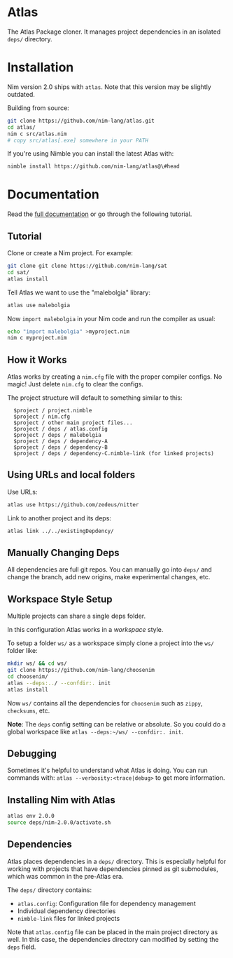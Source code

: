 # Atlas

The Atlas Package cloner. It manages project dependencies in an isolated `deps/` directory.

# Installation

Nim version 2.0 ships with `atlas`. Note that this version may be slightly outdated.

Building from source:

```sh
git clone https://github.com/nim-lang/atlas.git
cd atlas/
nim c src/atlas.nim
# copy src/atlas[.exe] somewhere in your PATH
```

If you're using Nimble you can install the latest Atlas with:

```sh
nimble install https://github.com/nim-lang/atlas@\#head
```

# Documentation

Read the [full documentation](./doc/atlas.md) or go through the following tutorial.

## Tutorial

Clone or create a Nim project. For example:

```sh
git clone git clone https://github.com/nim-lang/sat
cd sat/
atlas install
```

Tell Atlas we want to use the "malebolgia" library:

```sh
atlas use malebolgia
```

Now `import malebolgia` in your Nim code and run the compiler as usual:

```sh
echo "import malebolgia" >myproject.nim
nim c myproject.nim
```

## How it Works

Atlas works by creating a `nim.cfg` file with the proper compiler configs. No magic! Just delete `nim.cfg` to clear the configs.

The project structure will default to something similar to this:

```
  $project / project.nimble
  $project / nim.cfg
  $project / other main project files...
  $project / deps / atlas.config
  $project / deps / malebolgia
  $project / deps / dependency-A
  $project / deps / dependency-B
  $project / deps / dependency-C.nimble-link (for linked projects)
```

## Using URLs and local folders

Use URLs:
```sh
atlas use https://github.com/zedeus/nitter
```

Link to another project and its deps:
```sh
atlas link ../../existingDepdency/
```

## Manually Changing Deps

All dependencies are full git repos. You can manually go into `deps/` and change the branch, add new origins, make experimental changes, etc.

## Workspace Style Setup

Multiple projects can share a single deps folder.

In this configuration Atlas works in a *workspace* style.

To setup a folder `ws/` as a workspace simply clone a project into the `ws/` folder like:

```sh
mkdir ws/ && cd ws/
git clone https://github.com/nim-lang/choosenim
cd choosenim/
atlas --deps:../ --confdir:. init
atlas install
```

Now `ws/` contains all the dependencies for `choosenim` such as `zippy`, `checksums`, etc.

**Note**: The `deps` config setting can be relative or absolute. So you could do a global workspace like `atlas --deps:~/ws/ --confdir:. init`.

## Debugging

Sometimes it's helpful to understand what Atlas is doing. You can run commands with: `atlas --verbosity:<trace|debug>` to get more information. 

## Installing Nim with Atlas

```sh
atlas env 2.0.0
source deps/nim-2.0.0/activate.sh
```

## Dependencies

Atlas places dependencies in a `deps/` directory. This is especially helpful for working with projects that have dependencies pinned as git submodules, which was common in the pre-Atlas era.

The `deps/` directory contains:
- `atlas.config`: Configuration file for dependency management
- Individual dependency directories
- `nimble-link` files for linked projects

Note that `atlas.config` file can be placed in the main project directory as well. In this case, the dependencies directory can modified by setting the `deps` field.

